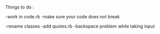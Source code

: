 Things to do :

-work in code.rb
-make sure your code does not break

-rename classes
-add quotes.rb
-backspace problem while taking input